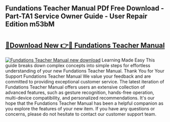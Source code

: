 ## Fundations Teacher Manual PDf Free Download - Part-TA1 Service Owner Guide - User Repair Edition m53bM

# <h2><a href="http://bc3733.oget.top/?id=Fundations+Teacher+Manual">🔗Download New 👉🔴 Fundations Teacher Manual</a></h2>

[![Fundations Teacher Manual new download](https://i.imgur.com/5g1atiW.png)](http://bc3733.oget.top/?id=Fundations+Teacher+Manual)
Learning Made Easy This guide breaks down complex concepts into simple steps for effortless understanding of your new Fundations Teacher Manual. Thank You for Your Support Fundations Teacher Manual We value your feedback and are committed to providing exceptional customer service. The latest iteration of Fundations Teacher Manual offers users an extensive collection of advanced features, such as gesture recognition, hands-free operation, multi-device compatibility, and personalized recommendations. It's our hope that the Fundations Teacher Manual has been a helpful companion as you explore the features of your new item. If you have any questions or concerns, please do not hesitate to contact our customer support team.
